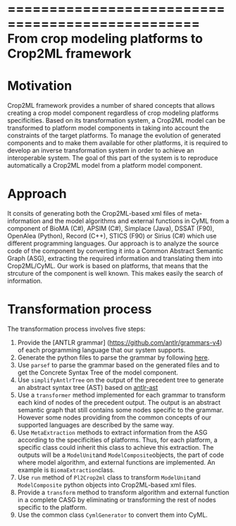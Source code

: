 =================================================
From crop modeling platforms to Crop2ML framework
=================================================

Motivation
==========
Crop2ML framework provides a number of shared concepts that allows creating a crop model component regardless of crop modeling platforms specificities. Based on its transformation 
system, a Crop2ML model can be transformed to platform model components in taking into account the constraints of the target platforms. To manage the evolution of generated components and to make them available for other platforms, it is required to develop an inverse transformation system in order to achieve an interoperable system.
The goal of this part of the system is to reproduce automatically a Crop2ML model from a platform model component.

Approach
========
It consits of generating both the Crop2ML-based xml files of meta-information and the model algorithms and external functions in CyML from a component of BioMA (C#), APSIM (C#), Simplace (Java), DSSAT (F90), OpenAlea (Python), Record (C++), STICS (F90) or Sirius (C#) which use different programming languages.
Our approach is to analyze the source code of the component by converting it into a Common Abstract Semantic Graph (ASG), extracting the required information and translating them into Crop2ML/CyML.
Our work is based on platforms, that means that the strcuture of the component is well known. This makes easily the search of information. 

Transformation process
===========================
The transformation process involves five steps:

1. Provide the [ANTLR grammar] (https://github.com/antlr/grammars-v4) of each programming language that our system supports. 
2. Generate the python files to parse the grammar by following [here](https://github.com/antlr/antlr4/blob/master/doc/python-target.md). 
3. Use `parsef` to parse the grammar based on the generated files and to get the Concrete Syntax Tree of the model component. 
4. Use `simplifyAntlrTree` on the output of the precedent tree to generate an abstract syntax tree (AST) based on [antlr-ast](https://github.com/datacamp/antlr-ast)
5. Use a `transformer` method implemented for each grammar to transform each kind of nodes of the precedent output. The output is an abstract semantic graph that still contains some nodes specific to the grammar. However some nodes providing from the common concepts of our supported languages are described by the same way. 
6. Use `MetaExtraction` methods to extract information from the ASG according to the specificities of platforms. Thus, for each platform, a specific class could inherit this class to achieve this extraction. The outputs will be a `ModelUnit`and `ModelComposite`objects, the part of code where model algorithm, and external functions are implemented. An example is `BiomaExtraction`class.
7. Use `run` method of `Pl2Crop2ml` class to transform `ModelUnit`and `ModelComposite` python objects into Crop2ML-based xml files.
8. Provide a `transform` method to transform algorithm and external function in a complete CASG by eliminating or transforming the rest of nodes specific to the platform. 
9. Use the common class `CymlGenerator` to convert them into CyML.




